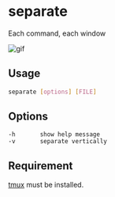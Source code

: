 separate
===
Each command, each window

![gif](https://raw.github.com/addsict/separate/master/img/separate.gif)

Usage
---
```sh
separate [options] [FILE]
```

Options
---
```
-h       show help message
-v       separate vertically
```

Requirement
---
[tmux](http://tmux.sourceforge.net/) must be installed.
